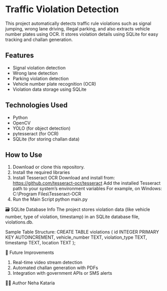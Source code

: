 # Traffic Violation Detection

This project automatically detects traffic rule violations such as signal jumping, wrong lane driving, illegal parking, and also extracts vehicle number plates using OCR. It stores violation details using SQLite for easy tracking and challan generation.

## Features
- Signal violation detection
- Wrong lane detection
- Parking violation detection
- Vehicle number plate recognition (OCR)
- Violation data storage using SQLite

## Technologies Used
- Python
- OpenCV
- YOLO (for object detection)
- pytesseract (for OCR)
- SQLite (for storing challan data)

## How to Use
1. Download or clone this repository.
2. Install the required libraries
3. Install Tesseract OCR
  Download and install from:
  https://github.com/tesseract-ocr/tesseract
  Add the installed Tesseract path to your system’s environment variables
  For example, on Windows:
  C:\Program Files\Tesseract-OCR
4. Run the Main Script
python main.py

🗃️ SQLite Database Info
The project stores violation data (like vehicle number, type of violation, timestamp) in an SQLite database file, violations.db.

Sample Table Structure: 
CREATE TABLE violations (
    id INTEGER PRIMARY KEY AUTOINCREMENT,
    vehicle_number TEXT,
    violation_type TEXT,
    timestamp TEXT,
    location TEXT
);

📌 Future Improvements
1. Real-time video stream detection
2. Automated challan generation with PDFs
3. Integration with government APIs or SMS alerts

👩‍💻 Author
Neha Kataria
